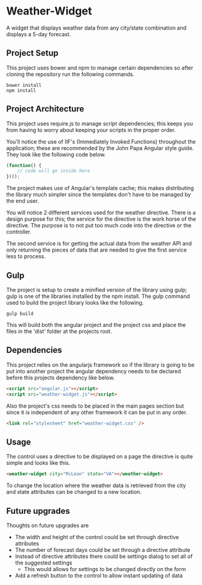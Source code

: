 # Weather-Widget
A widget that displays weather data from any city/state combination and displays a 5-day forecast.

## Project Setup
This project uses bower and npm to manage certain dependencies so after cloning the repository run the following commands.
```
bower install
npm install
```

## Project Architecture
This project uses require.js to manage script dependencies; this keeps you from having to worry about keeping your scripts in the proper order.
 
You'll notice the use of IIF's (Immediately Invoked Functions) throughout the application; these are recommended by the John Papa Angular style guide. They look like the following code below.
  
```javascript
(function() {
    // code will go inside here
})();
```

The project makes use of Angular's template cache; this makes distributing the library much simpler since the templates don't have to be managed by the end user.

You will notice 2 different services used for the weather directive. There is a design purpose for this; the service for the directive is the work horse of the directive. The purpose is to not put too much code into the directive or the controller.

The second service is for getting the actual data from the weather API and only returning the pieces of data that are needed to give the first service less to process.

## Gulp
The project is setup to create a minified version of the library using gulp; gulp is one of the libraries installed by the npm install. The gulp command used to build the project library looks like the following.

`gulp build`

This will build both the angular project and the project css and place the files in the 'dist' folder at the projects root.

## Dependencies
This project relies on the angularjs framework so if the library is going to be put into another project the angular dependency needs to be declared before this projects dependency like below.

```html
<script src="angular.js"></script>
<script src="weather-widget.js"></script>
```

Also the project's css needs to be placed in the main pages <head> section but since it is independent of any other framework it can be put in any order.

```html
<link rel="stylesheet" href="weather-widget.css" />
```

## Usage
The control uses a directive to be displayed on a page the directive is quite simple and looks like this.

```html
<weather-widget city="McLean" state="VA"></weather-widget>
```

To change the location where the weather data is retrieved from the city and state attributes can be changed to a new location.

## Future upgrades
Thoughts on future upgrades are

- The width and height of the control could be set through directive attributes
- The number of forecast days could be set through a directive attribute
- Instead of directive attributes there could be settings dialog to set all of the suggested settings
    - This would allows for settings to be changed directly on the form
- Add a refresh button to the control to allow instant updating of data
